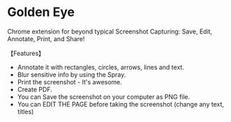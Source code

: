 # <b>Golden Eye</b>

Chrome extension for beyond typical Screenshot Capturing: Save,
Edit, Annotate, Print, and Share!

【Features】
* Annotate it with rectangles, circles, arrows, lines and text.
* Blur sensitive info by using the Spray.
* Print the screenshot - It's awesome.
* Create PDF.
* You can Save the screenshot on your computer as PNG file.
* You can EDIT THE PAGE before taking the screenshot (change any
text, titles)